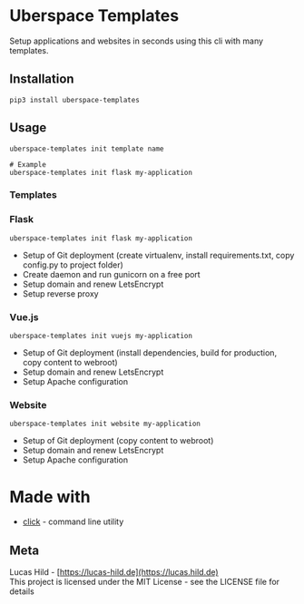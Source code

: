 # Uberspace Templates

Setup applications and websites in seconds using this cli with many templates.

## Installation

```
pip3 install uberspace-templates
```

## Usage

```
uberspace-templates init template name

# Example
uberspace-templates init flask my-application
```

### Templates

### Flask

```
uberspace-templates init flask my-application
```

- Setup of Git deployment (create virtualenv, install requirements.txt, copy config.py to project folder)
- Create daemon and run gunicorn on a free port
- Setup domain and renew LetsEncrypt
- Setup reverse proxy

### Vue.js

```
uberspace-templates init vuejs my-application
```

- Setup of Git deployment (install dependencies, build for production, copy content to webroot)
- Setup domain and renew LetsEncrypt
- Setup Apache configuration

### Website

```
uberspace-templates init website my-application
```

- Setup of Git deployment (copy content to webroot)
- Setup domain and renew LetsEncrypt
- Setup Apache configuration


# Made with

- [click](http://click.pocoo.org) - command line utility

## Meta

Lucas Hild - [https://lucas-hild.de](https://lucas.hild.de)  
This project is licensed under the MIT License - see the LICENSE file for details
